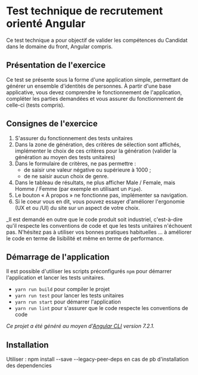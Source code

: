 # Test technique de recrutement orienté Angular

Ce test technique a pour objectif de valider les compétences du Candidat dans le domaine du front, Angular compris.

## Présentation de l'exercice

Ce test se présente sous la forme d'une application simple, permettant de générer un ensemble d'identités de personnes. À partir d'une base applicative, vous devez comprendre le fonctionnement de l'application, compléter les parties demandées et vous assurer du fonctionnement de celle-ci (tests compris).

## Consignes de l'exercice

1. S'assurer du fonctionnement des tests unitaires
1. Dans la zone de génération, des critères de sélection sont affichés, implémenter le choix de ces critères pour la génération (valider la génération au moyen des tests unitaires)
1. Dans le formulaire de critères, ne pas permettre :
   - de saisir une valeur négative ou supérieure à 1000 ;
   - de ne saisir aucun choix de genre.
1. Dans le tableau de résultats, ne plus afficher Male / Female, mais Homme / Femme (par exemple en utilisant un `Pipe`).
1. Le bouton « À propos » ne fonctionne pas, implémenter sa navigation.
1. Si le coeur vous en dit, vous pouvez essayer d'améliorer l'ergonomie (UX et ou /UI) du site sur un aspect de votre choix.

\_Il est demandé en outre que le code produit soit industriel, c'est-à-dire qu'il respecte les conventions de code et que les tests unitaires n'échouent pas.
N'hésitez pas à utiliser vos bonnes pratiques habituelles ... à améliorer le code en terme de lisibilité et même en terme de performance.

## Démarrage de l'application

Il est possible d'utiliser les scripts préconfigurés `npm` pour démarrer l'application et lancer les tests unitaires.

- `yarn run build` pour compiler le projet
- `yarn run test` pour lancer les tests unitaires
- `yarn run start` pour démarrer l'application
- `yarn run lint` pour s'assurer que le code respecte les conventions de code

_Ce projet a été généré au moyen d'[Angular CLI](https://github.com/angular/angular-cli) version 7.2.1._

## Installation

Utiliser : npm install --save --legacy-peer-deps en cas de pb d'installation des dependencies
